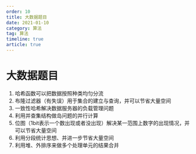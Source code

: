 ```yaml
---
order: 10
title: 大数据题目
date: 2021-01-10
category: 算法
tag: 算法
timeline: true
article: true
---
```


# 大数据题目

1. 哈希函数可以把数据按照种类均匀分流
2. 布隆过滤器（有失误）用于集合的建立与查询，并可以节省大量空间
3. 一致性哈希解决数据服务器的负载管理问题
4. 利用并查集结构做岛问题的并行计算
5. 位图（1bit表示一个数出现或者没出现）解决某一范围上数字的出现情况，并可以节省大量空间
6. 利用分段统计思想、并进一步节省大量空间
7. 利用堆、外排序来做多个处理单元的结果合并

<!-- more -->